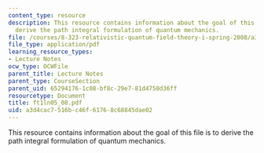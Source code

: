 ```yaml
---
content_type: resource
description: This resource contains information about the goal of this file is to
  derive the path integral formulation of quantum mechanics.
file: /courses/8-323-relativistic-quantum-field-theory-i-spring-2008/a3d4cac7516bc46f61768c68845dae02_ft1ln05_08.pdf
file_type: application/pdf
learning_resource_types:
- Lecture Notes
ocw_type: OCWFile
parent_title: Lecture Notes
parent_type: CourseSection
parent_uid: 65294176-1c08-bf8c-29e7-81d4750d36ff
resourcetype: Document
title: ft1ln05_08.pdf
uid: a3d4cac7-516b-c46f-6176-8c68845dae02
---
```

This resource contains information about the goal of this file is to derive the path integral formulation of quantum mechanics.

